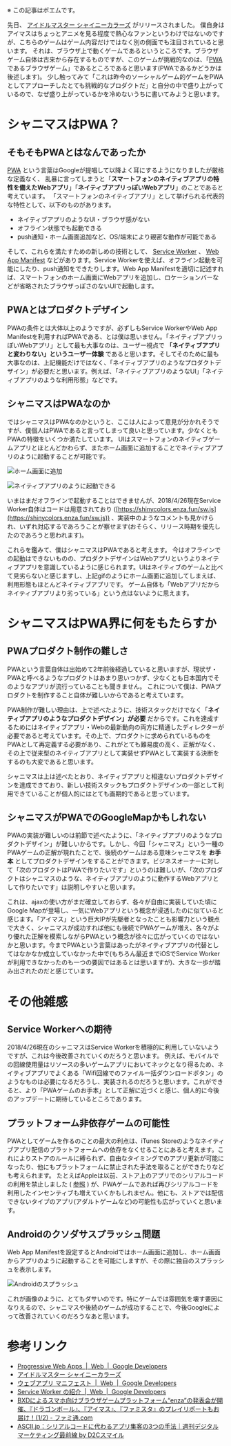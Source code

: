 <!--
title: シャニマスはPWA時代のGoogleMapなのかもしれないという話
date:  2018-04-26 12:00
categories: [Web,ポエム]
-->

※ この記事はポエムです。

先日、 [アイドルマスター シャイニーカラーズ](https://shinycolors.enza.fun/) がリリースされました。
僕自身はアイマスはちょっとアニメを見る程度で熱心なファンというわけではないのですが、こちらのゲームはゲーム内容だけではなく別の側面でも注目されていると思います。
それは、ブラウザ上で動くゲームであるというところです。ブラウザゲーム自体は古来から存在するものですが、このゲームが挑戦的なのは、「[PWA](https://developers.google.com/web/progressive-web-apps/)であるブラウザゲーム」であるところであると思います(PWAであるかどうかは後述します)。
少し触ってみて「これは昨今のソーシャルゲーム的ゲームをPWAとしてアプローチしたとても挑戦的なプロダクトだ」と自分の中で盛り上がっているので、なぜ盛り上がっているかを冷めないうちに書いてみようと思います。


# シャニマスはPWA？

## そもそもPWAとはなんであったか

[PWA](https://developers.google.com/web/progressive-web-apps/) という言葉はGoogleが提唱して以降よく耳にするようになりましたが厳格な定義なく、
乱暴に言ってしまうと「**スマートフォンのネイティブアプリの特性を備えたWebアプリ**」「**ネイティブアプリっぽいWebアプリ**」のことであると考えています。
「スマートフォンのネイティブアプリ」として挙げられる代表的な特性として、以下のものがあります。

- ネイティブアプリのようなUI・ブラウザ感がない
- オフライン状態でも起動できる
- push通知・ホーム画面追加など、OS/端末により親密な動作が可能である

そして、これらを満たすための新しめの技術として、 [Service Worker](https://developers.google.com/web/fundamentals/primers/service-workers/) 、 [Web App Manifest](https://developers.google.com/web/fundamentals/web-app-manifest/) などがあります。Service Workerを使えば、オフライン起動を可能にしたり、push通知をできたりします。Web App Manifestを適切に記述すれば、スマートフォンのホーム画面にWebアプリを追加し、ロケーションバーなどが省略されたブラウザっぽさのないUIで起動します。

## PWAとはプロダクトデザイン

PWAの条件とは大体以上のようですが、必ずしもService WorkerやWeb App Manifestを利用すればPWAである、とは僕は思いません。「ネイティブアプリっぽいWebアプリ」として最も大事なのは、ユーザー視点で **「ネイティブアプリと変わりない」というユーザー体験** であると思います。そしてそのために最も大事なのは、上記機能だけではなく、「ネイティブアプリのようなプロダクトデザイン」が必要だと思います。例えば、「ネイティブアプリのようなUI」「ネイティブアプリのような利用形態」などです。


## シャニマスはPWAなのか

ではシャニマスはPWAなのかというと、ここは人によって意見が分かれそうですが、僕個人はPWAであると言ってしまって良いと思っています。少なくともPWAの特徴をいくつか満たしています。
UIはスマートフォンのネイティブゲームアプリとほとんどかわらず、またホーム画面に追加することでネイティブアプリのように起動することが可能です。

![ホーム画面に追加](https://manaten.net/wp-content/uploads/2018/04/shinymas_1.jpg)

![ネイティブアプリのように起動できる](https://manaten.net/wp-content/uploads/2018/04/shinymas_3.gif)

いまはまだオフラインで起動することはできませんが、2018/4/26現在Service Worker自体はコードは用意されており ([https://shinycolors.enza.fun/sw.js](https://shinycolors.enza.fun/sw.js)) 、実装中のようなコメントも見かけられ、いずれ対応するであろうことが察せます(おそらく、リリース時期を優先したのであろうと思われます)。

これらを鑑みて、僕はシャニマスはPWAであると考えます。
今はオフラインでの起動はできないものの、プロダクトデザインはWebアプリというよりネイティブアプリを意識しているように感じられます。UIはネイティブのゲームと比べて見劣らないと感じますし、上記gifのようにホーム画面に追加してしまえば、利用形態もほとんどネイティブアプリです。
ゲーム自体も「Webアプリだからネイティブアプリより劣っている」という点はないように思えます。


# シャニマスはPWA界に何をもたらすか

## PWAプロダクト制作の難しさ

PWAという言葉自体は出始めて2年前後経過していると思いますが、現状ザ・PWAと呼べるようなプロダクトはあまり思いつかず、少なくとも日本国内でそのようなアプリが流行っていることも聞きません。
これについて僕は、PWAプロダクトを制作すること自体が難しいからであると考えています。

PWA制作が難しい理由は、上で述べたように、技術スタックだけでなく「**ネイティブアプリのようなプロダクトデザイン」が必要** だからです。これを達成するためにはネイティブアプリ・Webの最新動向の両方に精通したディレクターが必要であると考えています。その上で、プロダクトに求められているものをPWAとして再定義する必要があり、これがとても難易度の高く、正解がなく、その上で従来型のネイティブアプリとして実装せずPWAとして実装する決断をするのも大変であると思います。

シャニマスは上は述べたとおり、ネイティブアプリと相違ないプロダクトデザインを達成できており、新しい技術スタックもプロダクトデザインの一部として利用できていることが個人的にはとても画期的であると思っています。

## シャニマスがPWAでのGoogleMapかもしれない

PWAの実装が難しいのは前節で述べたように、「ネイティブアプリのようなプロダクトデザイン」が難しいからです。しかし、今回「シャニマス」という一種のPWAゲームの正解が現れたことで、後続のゲームはある意味シャニマスを **お手本** としてプロダクトデザインをすることができます。ビジネスオーナーに対して「次のプロダクトはPWAで作りたいです」というのは難しいが、「次のプロダクトはシャニマスのような、ネイティブアプリのように動作するWebアプリとして作りたいです」は説明しやすいと思います。

これは、ajaxの使い方がまだ確立しておらず、各々が自由に実装していた頃にGoogle Mapが登場し、一気にWebアプリという概念が浸透したのに似ていると感じます。「アイマス」という巨大IPが先駆者となったことも影響力という観点で大きく、シャニマスが成功すれば他にも後続でPWAゲームが増え、各々がより優れた正解を模索しながらPWAという概念が徐々に広がっていくのではないかと思います。今までPWAという言葉はあったがネイティブアプリの代替としてはなかなか成立していなかった中で(もちろん最近までiOSでService Workerが利用できなかったのも一つの要因ではあるとは思いますが)、大きな一歩が踏み出されたのだと感じています。

# その他雑感

## Service Workerへの期待

2018/4/26現在のシャニマスはService Workerを積極的に利用していないようですが、これは今後改善されていくのだろうと思います。
例えば、モバイルでの回線使用量はリソースの多いゲームアプリにおいてネックとなり得るため、ネイティブアプリでよくある「Wifi回線でのファイル一括ダウンロードボタン」のようなものは必要になるだろうし、実装されるのだろうと思います。これができると、より「PWAゲームのお手本」として正解に近づくと感じ、個人的に今後のアップデートに期待しているところであります。

## プラットフォーム非依存ゲームの可能性

PWAとしてゲームを作るのことの最大の利点は、iTunes Storeのようなネイティブアプリ配信のプラットフォームへの依存をなくせることにあると考えます。これによりストアのルールに縛られず、自由なタイミングでのアプリ更新が可能になったり、他にもプラットフォームに禁止された手法を取ることができたりなども考えられます。
たとえばAppleは以前、ストア上のアプリでのシリアルコードの利用を禁止しました ( [参照](http://ascii.jp/elem/000/001/069/1069030/) ) が、PWAゲームであれば再びシリアルコードを利用したインセンティブも増えていくかもしれません。他にも、ストアでは配信できないタイプのアプリ(アダルトゲームなど)の可能性も広がっていくと思います。


## Androidのクソダサスプラッシュ問題

Web App Manifestを設定するとAndroidではホーム画面に追加し、ホーム画面からアプリのように起動することを可能にしますが、その際に独自のスプラッシュを表示します。

![Androidのスプラッシュ](https://manaten.net/wp-content/uploads/2018/04/shinymas_2.jpg)

これが画像のように、とてもダサいのです。特にゲームでは雰囲気を壊す要因になりえるので、シャニマスや後続のゲームが成功することで、今後Googleによって改善されていくのだろうなあと思います。

# 参考リンク
- [Progressive Web Apps  |  Web  |  Google Developers](https://developers.google.com/web/progressive-web-apps/)
- [アイドルマスター シャイニーカラーズ](https://shinycolors.enza.fun/)
- [ウェブアプリ マニフェスト  |  Web  |  Google Developers](https://developers.google.com/web/fundamentals/web-app-manifest/)
- [Service Worker の紹介  |  Web  |  Google Developers](https://developers.google.com/web/fundamentals/primers/service-workers/)
- [BXDによるスマホ向けブラウザゲームプラットフォーム“enza”の発表会が開催、『ドラゴンボール』、『アイマス』、『ファミスタ』のプレイリポートもお届け！(1/2) - ファミ通.com](https://www.famitsu.com/news/201802/21152268.html)
- [ASCII.jp：シリアルコードに代わるアプリ集客の3つの手法｜週刊デジタルマーケティング最前線 by D2Cスマイル](http://ascii.jp/elem/000/001/069/1069030/)
